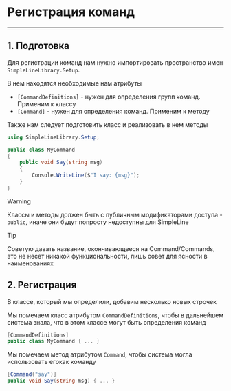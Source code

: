 # Регистрация команд
___

## 1. Подготовка

Для регистрации команд нам нужно импортировать пространство имен ``SimpleLineLibrary.Setup``. 

В нем находятся необходимые нам атрибуты
- ``[CommandDefinitions]`` - нужен для определения групп команд. Применим к классу
- ``[Command]`` - нужен для определения команд. Применим к методу

Также нам следует подготовить класс и реализовать в нем методы
```csharp
using SimpleLineLibrary.Setup;

public class MyCommand
{
    public void Say(string msg)
    {
        Console.WriteLine($"I say: {msg}");
    }
}
```

> [!WARNING]
> Классы и методы должен быть с публичным модификаторами доступа - ``public``, иначе они будут попросту недоступны для SimpleLine

> [!TIP]
> Советую давать название, окончивающееся на Command/Commands, это не несет никакой функциональности, лишь совет для ясности в наименованиях 


## 2. Регистрация

В классе, который мы определили, добавим несколько новых строчек

Мы помечаем класс атрибутом ``CommandDefinitions``, чтобы в дальнейшем система знала, что в этом классе могут быть определения команд
```csharp
[CommandDefinitions]
public class MyCommand { ... }
```

Мы помечаем метод атрибутом ``Command``, чтобы система могла использовать егокак команду
```csharp 
[Command("say")]
public void Say(string msg) { ... }
```